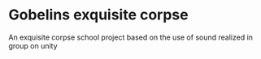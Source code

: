 # Gobelins exquisite corpse
An exquisite corpse school project based on the use of sound realized in group on unity
